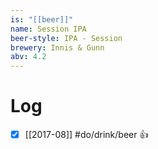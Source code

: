 ```yaml
---
is: "[[beer]]"
name: Session IPA
beer-style: IPA - Session
brewery: Innis & Gunn
abv: 4.2
---
```

# Log
- [x] [[2017-08]] #do/drink/beer 👍
